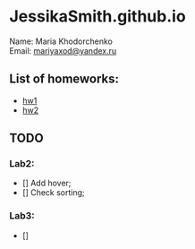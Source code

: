 # JessikaSmith.github.io
Name: Maria Khodorchenko  
Email: mariyaxod@yandex.ru  

## List of homeworks:
* [hw1](http://jessikasmith.github.io/hw1/)
* [hw2](https://jessikasmith.github.io/hw2/)

## TODO
### Lab2:
- [] Add hover;
- [] Check sorting;


### Lab3:
- []
